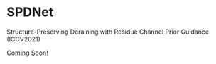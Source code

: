 # SPDNet
Structure-Preserving Deraining with Residue Channel Prior Guidance (ICCV2021)

Coming Soon!
